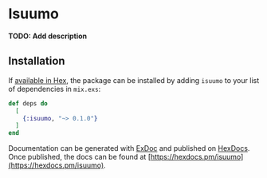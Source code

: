 # Isuumo

**TODO: Add description**

## Installation

If [available in Hex](https://hex.pm/docs/publish), the package can be installed
by adding `isuumo` to your list of dependencies in `mix.exs`:

```elixir
def deps do
  [
    {:isuumo, "~> 0.1.0"}
  ]
end
```

Documentation can be generated with [ExDoc](https://github.com/elixir-lang/ex_doc)
and published on [HexDocs](https://hexdocs.pm). Once published, the docs can
be found at [https://hexdocs.pm/isuumo](https://hexdocs.pm/isuumo).

